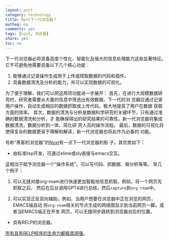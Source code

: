 ```yaml
---
layout: post
category: technology
title: Nyxt下一代浏览器？
matheq: no
comments: yes
tags: [nyxt, 浏览器]
share: yes
toc: no
---
```


下一代浏览器必将具备高度个性化、智能化及强大的信息处理能力这些显著特征。
它不可避免地需要具备以下几个核心功能：

1. 能够通过记录操作生成用于上传或爬取数据的代码和插件。
2. 具备数据清洗及分析的能力，并可以实现数据的可视化。

为了便于理解，我们可以把这两项功能进一步展开：
首先，在进行大规模数据研究时，研究者需要从大量的信息中筛选出有效数据。下一代的浏
览器应通过记录用户操作，自动生成相应的数据抓取或上传代码，极大地提高了用户在数据
获取方面的效率。
其次，数据的清洗与分析是数据科学研究的关键环节，只有通过准确的数据清洗和分析，才
能确保得出的研究结果的可靠性。新一代浏览器将集成数据清洗，数据分析到一体，简化研
究人员的操作流程。
最后，数据的可视化将使得复杂的数据更易于理解和解读，新一代浏览器也将此作为必备的
功能。

号称“黑客的浏览器”的[Nyxt](https://nyxt.atlas.engineer/)有一点下一代浏览器的影
子。其优势如下：

- 由标准lisp开发，可通过slime或sly直接与emacs交互。

这相当于赋予浏览器一个“操作系统”。可以写代码、抓数据、做分析等等。
举几个例子：

  1. 可以无缝对接org-roam进行快速更加智能地信息抓取。例如，将一个网页先抓取之后，
  然后在后台调用GPT4进行总结，然后`capture`到`org-roam`中。

  2. 可以实现正反双向辅助。例如，当用户想要在浏览器中正在浏览的网页，EMACS端自动
     将`org-roam`相关的节点生成的网络图显示到当前网页一脚。或者当EMACS端正在开发
     网页，可以无缝同步跳转到浏览器对应的位置。

- 具有RELP的浏览器。

[所有具有RELP程序的生命力都极其顽强](https://dustincys.github.io/cn/2023/03/org-roam/)。

